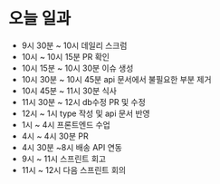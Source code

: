 # 오늘 일과

- 9시 30분 ~ 10시	데일리 스크럼
- 10시 ~ 10시 15분	PR 확인
- 10시 15분 ~ 10시 30분	이슈 생성
- 10시 30분 ~ 10시 45분	api 문서에서 불필요한 부분 제거
- 10시 45분 ~ 11시 30분	식사
- 11시 30분 ~ 12시	db수정 PR  및 수정
- 12시 ~ 1시	type 작성 및 api 문서 반영
- 1시 ~ 4시	프론트엔드 수업
- 4시 ~ 4시 30분	PR
- 4시 30분 ~8시	배송 API 연동
- 9시 ~ 11시	스프린트 회고
- 11시 ~ 12시	다음 스프린트 회의
